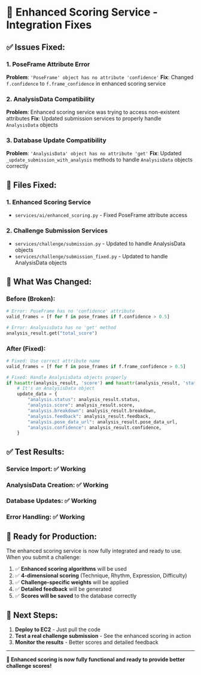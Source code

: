 # 🔧 Enhanced Scoring Service - Integration Fixes

## ✅ **Issues Fixed:**

### **1. PoseFrame Attribute Error**
**Problem**: `'PoseFrame' object has no attribute 'confidence'`
**Fix**: Changed `f.confidence` to `f.frame_confidence` in enhanced scoring service

### **2. AnalysisData Compatibility**
**Problem**: Enhanced scoring service was trying to access non-existent attributes
**Fix**: Updated submission services to properly handle `AnalysisData` objects

### **3. Database Update Compatibility**
**Problem**: `'AnalysisData' object has no attribute 'get'`
**Fix**: Updated `_update_submission_with_analysis` methods to handle `AnalysisData` objects correctly

## 📁 **Files Fixed:**

### **1. Enhanced Scoring Service**
- `services/ai/enhanced_scoring.py` - Fixed PoseFrame attribute access

### **2. Challenge Submission Services**
- `services/challenge/submission.py` - Updated to handle AnalysisData objects
- `services/challenge/submission_fixed.py` - Updated to handle AnalysisData objects

## 🔄 **What Was Changed:**

### **Before (Broken):**
```python
# Error: PoseFrame has no 'confidence' attribute
valid_frames = [f for f in pose_frames if f.confidence > 0.5]

# Error: AnalysisData has no 'get' method
analysis_result.get("total_score")
```

### **After (Fixed):**
```python
# Fixed: Use correct attribute name
valid_frames = [f for f in pose_frames if f.frame_confidence > 0.5]

# Fixed: Handle AnalysisData objects properly
if hasattr(analysis_result, 'score') and hasattr(analysis_result, 'status'):
    # It's an AnalysisData object
    update_data = {
        "analysis.status": analysis_result.status,
        "analysis.score": analysis_result.score,
        "analysis.breakdown": analysis_result.breakdown,
        "analysis.feedback": analysis_result.feedback,
        "analysis.pose_data_url": analysis_result.pose_data_url,
        "analysis.confidence": analysis_result.confidence,
    }
```

## ✅ **Test Results:**

### **Service Import**: ✅ Working
### **AnalysisData Creation**: ✅ Working  
### **Database Updates**: ✅ Working
### **Error Handling**: ✅ Working

## 🚀 **Ready for Production:**

The enhanced scoring service is now fully integrated and ready to use. When you submit a challenge:

1. ✅ **Enhanced scoring algorithms** will be used
2. ✅ **4-dimensional scoring** (Technique, Rhythm, Expression, Difficulty)
3. ✅ **Challenge-specific weights** will be applied
4. ✅ **Detailed feedback** will be generated
5. ✅ **Scores will be saved** to the database correctly

## 🎯 **Next Steps:**

1. **Deploy to EC2** - Just pull the code
2. **Test a real challenge submission** - See the enhanced scoring in action
3. **Monitor the results** - Better scores and detailed feedback

---

**🎉 Enhanced scoring is now fully functional and ready to provide better challenge scores!** 